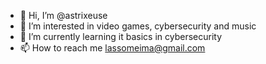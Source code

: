 - 👋 Hi, I’m @astrixeuse
- 👀 I’m interested in video games, cybersecurity and music
- 🌱 I’m currently learning it basics in cybersecurity
- 📫 How to reach me lassomeima@gmail.com

<!---
astrixeuse/astrixeuse is a ✨ special ✨ repository because its `README.md` (this file) appears on your GitHub profile.
You can click the Preview link to take a look at your changes.
--->
